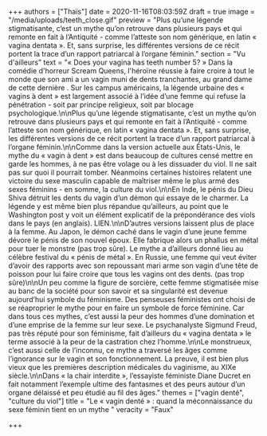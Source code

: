 +++
authors = ["Thaïs"]
date = 2020-11-16T08:03:59Z
draft = true
image = "/media/uploads/teeth_close.gif"
preview = "Plus qu’une légende stigmatisante, c’est un mythe qu’on retrouve dans plusieurs pays et qui remonte en fait à l’Antiquité - comme l’atteste son nom générique, en latin « vagina dentata ». Et, sans surprise, les différentes versions de ce récit portent la trace d’un rapport patriarcal à l’organe féminin."
section = "Vu d'ailleurs"
text = "« Does your vagina has teeth number 5? » Dans la comédie d'horreur Scream Queens, l'héroïne réussie à faire croire à tout le monde que son ami a un vagin muni de dents tranchantes, au grand dame de cette dernière . Sur les campus américains, la légende urbaine des « vagins à dent » est largement associé à l’idée d’une femme qui refuse la pénétration - soit par principe religieux, soit par blocage psychologique.\n\nPlus qu’une légende stigmatisante, c’est un mythe qu’on retrouve dans plusieurs pays et qui remonte en fait à l’Antiquité - comme l’atteste son nom générique, en latin « vagina dentata ». Et, sans surprise, les différentes versions de ce récit portent la trace d’un rapport patriarcal à l’organe féminin.\n\nComme dans la version actuelle aux États-Unis, le mythe du « vagin à dent » est dans beaucoup de cultures censé mettre en garde les hommes, à ne pas être volage ou à les dissuader du viol. Il ne sait pas sur quoi il pourrait tomber. Néanmoins certaines histoires relatent une victoire du sexe masculin capable de maîtriser même le plus armé des sexes féminins - en somme, la culture du viol.\n\nEn Inde, le pénis du Dieu Shiva détruit les dents du vagin d’un démon qui essaye de le charmer. La légende y est même bien plus répandue qu’ailleurs, au point que le Washington post y voit un élément explicatif de la prépondérance des viols dans le pays (en anglais). LIEN.\n\nD’autres versions laissent plus de place à la femme. Au Japon, le démon caché dans le vagin d’une jeune femme dévore le pénis de son nouvel époux. Elle fabrique alors un phallus en métal pour tuer le monstre (pas trop sûre). Le mythe a d’ailleurs donné lieu au célèbre festival du « pénis de métal ». En Russie, une femme qui veut éviter d’avoir des rapports avec son repoussant mari arme son vagin d’une tête de poisson pour lui faire croire que tous les vagins ont des dents. (pas trop sûre)\n\nUn peu comme la figure de sorcière, cette femme stigmatisée mise au banc de la société pour son savoir et sa singularité est devenue aujourd’hui symbole du féminisme. Des penseuses féministes ont choisi de se réaproprier le mythe pour en faire un symbole de force féminine. Car dans tous ces mythes, c’est aussi la peur des hommes d’une domination et d’une emprise de la femme sur leur sexe. Le psychanalyste Sigmund Freud, pas très réputé pour son féminisme, fait d’ailleurs du « vagina dentata » le terme associé à la peur de la castration chez l’homme.\n\nLe monstrueux, c’est aussi celle de l’inconnu, ce mythe a traversé les âges comme l’ignorance sur le vagin et son fonctionnement. La preuve, il est bien plus vieux que les premières description médicales du vaginisme, au XIXe siècle.\n\nDans « la chair interdite », l’essayiste féministe Diane Ducret en fait notamment l’exemple ultime des fantasmes et des peurs autour d’un organe délaissé et peu étudié au fil des âges."
themes = ["vagin denté", "culture du viol"]
title = "Le «  vagin denté » : quand la méconnaissance du sexe féminin tient en un mythe "
veracity = "Faux"

+++
